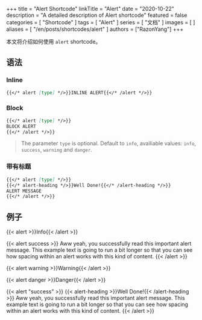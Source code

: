 +++
title = "Alert Shortcode"
linkTitle = "Alert"
date = "2020-10-22"
description = "A detailed description of Alert shortcode"
featured = false
categories = [
  "Shortcode"
]
tags = [
  "Alert"
]
series = [
  "文档"
]
images = [
]
aliases = [
  "/en/posts/shortcodes/alert"
]
authors = ["RazonYang"]
+++

本文将介绍如何使用 `alert` shortcode。

<!--more-->

## 语法

### Inline

```markdown
{{</* alert [type] */>}}INLINE ALERT{{</* /alert */>}}
```

### Block

```markdown
{{</* alert [type] */>}}
BLOCK ALERT
{{</* /alert */>}}
```

> The parameter `type` is optional. Default to `info`, availiable values: `info`, `success`, `warning` and `danger`.

### 带有标题

```markdown
{{</* alert [type] */>}}
{{</* alert-heading */>}}Well Done!{{</* /alert-heading */>}}
ALERT MESSAGE
{{</* /alert */>}}
```

## 例子

{{< alert >}}Info{{< /alert >}}

{{< alert success >}}
  Aww yeah, you successfully read this important alert message. This example text is going to run a bit longer so that you can see how spacing within an alert works with this kind of content.
{{< /alert >}}

{{< alert warning >}}Warning{{< /alert >}}

{{< alert danger >}}Danger{{< /alert >}}

{{< alert "success" >}}
  {{< alert-heading >}}Well Done!{{< /alert-heading >}}
  Aww yeah, you successfully read this important alert message. This example text is going to run a bit longer so that you can see how spacing within an alert works with this kind of content.
{{< /alert >}}
